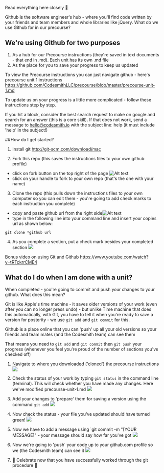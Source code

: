 Read everything here closely :eyes:

Github is the software engineer's hub - where you'll find code written by your friends and team members and whole libraries like jQuery. What do we use Github for in our precourse?

## We're using Github for two purposes

1. As a hub for our Precourse instructions (they're saved in text documents - that end in .md). Each unit has its own .md file
2. As the place for you to save your progress to keep us updated

To view the Precourse instructions you can just navigate github - here's precourse unit 1 instructions <https://github.com/CodesmithLLC/precourse/blob/master/precourse-unit-1.md>

To update us on your progress is a little more complicated - follow these instructions step by step.

If you hit a block, consider the best search request to make on google and search for an answer (this is a core skill). If that does not work, send a message to hello@codesmith.io with the subject line: help (it must include 'help' in the subject!)

##How do I get started?

1. Install git <http://git-scm.com/download/mac>

2. Fork this repo (this saves the instructions files to your own github profile)

  - click on fork button on the top right of the page ![Alt text](https://www.dropbox.com/s/xo3c2miwdfch4fb/fork.png?dl=1)
  - click on your handle to fork to your own repo (that's the one with your name)

3. Clone the repo (this pulls down the instructions files to your own computer so you can edit them - you're going to add check marks to each instruction you complete)

  - copy and paste github url from the right side![Alt text](https://www.dropbox.com/s/8y4epgj3qvkhckt/clone.png?dl=1)
  - type in the following line into your command line and insert your copies url as shown below:
  ````
  git clone *github url
  ````

4. As you complete a section, put a check mark besides your completed section ![](https://www.dropbox.com/s/azmiejp57cca0z7/github-workflow-check-for-complete_shrink.png?dl=1)

Bonus video on using Git and Github <https://www.youtube.com/watch?v=tRTckrrCME4>


## What do I do when I am done with a unit?

When completed - you're going to commit and push your changes to your github. What does this mean?

Git is like Apple's time machine - it saves older versions of your work (even after you can no longer press undo) - but unlike Time machine that does this automatically, with Git, you have to tell it when you're ready to save a version for posterity - we use `git add` and `git commit` for this.

Github is a place online that you can 'push' up all your old versions so your friends and team mates (and the Codesmith team) can see them

That means you need to `git add` and `git commit` then `git push` your progress (whenever you feel you're proud of the number of sections you've checked off)

1. Navigate to where you downloaded ('cloned') the precourse instructions ![](https://www.dropbox.com/s/kpzj15bfo4ygy1f/file-location.png?dl=1)

2. Check the status of your work by typing ```git status``` in the command line (terminal). This will check whether you have made any changes. Here we've modified precourse-unit-1.md ![](https://www.dropbox.com/s/tbi6dusrafrmyjj/git-status.png?dl=1)

3. Add your changes to 'prepare' them for saving a version using the command `git add` ![](https://www.dropbox.com/s/mzlexkf7npf78b3/git%20add.png?dl=1)

4. Now check the status - your file you've updated should have turned green! ![](https://www.dropbox.com/s/m2qx1y8wd98v15o/git%20status.png?dl=1)

5. Now we have to add a message using `git commit -m "[YOUR MESSAGE]" - your message should say how far you've got ![](https://www.dropbox.com/s/shbxydbc86916bb/git%20commit.png?dl=1)

6. Now we're going to 'push' your code up to your github.com profile so we (the Codesmith team) can see it ![](https://www.dropbox.com/s/xnh7p6elzrvy6m2/git%20push.png?dl=1)

7. :dancers: Celebrate now that you have successfully worked through the git procedure :dancers:
